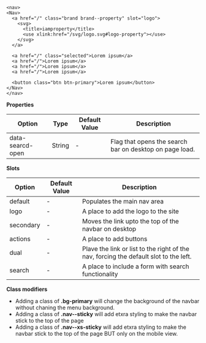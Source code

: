 ```
<nav>
<Nav>
  <a href="/" class="brand brand--property" slot="logo">
    <svg>
      <title>iamproperty</title>
      <use xlink:href="/svg/logo.svg#logo-property"></use>
    </svg>
  </a>

  <a href="/" class="selected">Lorem ipsum</a>
  <a href="/">Lorem ipsum</a>
  <a href="/">Lorem ipsum</a>
  <a href="/">Lorem ipsum</a>

  <button class="btn btn-primary">Lorem ipsum</button>
</Nav>
</nav>
```

**Properties**

| Option | Type | Default Value | Description |
| ------ | ---- | ------------- | ----------- |
| data-searcd-open  | String | - | Flag that opens the search bar on desktop on page load. |

**Slots**

| Option | Default Value | Description |
| ------ | ------------- | ----------- |
| default | - | Populates the main nav area |
| logo | - | A place to add the logo to the site |
| secondary | - | Moves the link upto the top of the navbar on desktop |
| actions | - | A place to add buttons |
| dual | - | Plave the link or list to the right of the nav, forcing the default slot to the left. |
| search | - | A place to include a form with search functionality |

**Class modifiers**

- Adding a class of **.bg-primary** will change the background of the navbar without chaning the menu background. 
- Adding a class of **.nav--sticky** will add etxra styling to make the navbar stick to the top of the page
- Adding a class of **.nav--xs-sticky** will add etxra styling to make the navbar stick to the top of the page BUT only on the mobile view.
